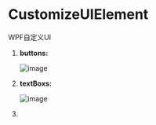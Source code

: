 # CustomizeUIElement
WPF自定义UI

1. **buttons:**

   ![image](https://cdn.jsdelivr.net/gh/1Joy/CustomizeUIElement@main/imgs/button.JPG)

2. **textBoxs:**

   ![image](https://cdn.jsdelivr.net/gh/1Joy/CustomizeUIElement@main/imgs/textBox.JPG)

3. 

